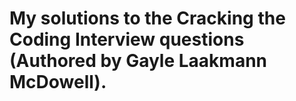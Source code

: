 # My solutions to the Cracking the Coding Interview questions (Authored by Gayle Laakmann McDowell).
